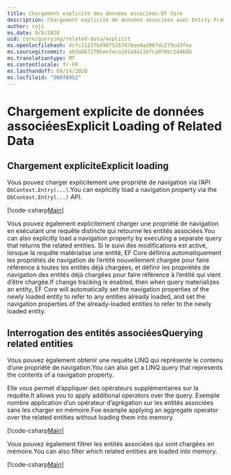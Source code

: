 ```yaml
---
title: Chargement explicite des données associées-EF Core
description: Chargement explicite de données associées avec Entity Framework Core
author: roji
ms.date: 9/8/2020
uid: core/querying/related-data/explicit
ms.openlocfilehash: 4cfc11237b498f5357476ee4ad96fdc279cd3fee
ms.sourcegitcommit: abda0872f86eefeca191a9a11bfca976bc14468b
ms.translationtype: MT
ms.contentlocale: fr-FR
ms.lasthandoff: 09/14/2020
ms.locfileid: "90078952"
---
```

# <a name="explicit-loading-of-related-data"></a><span data-ttu-id="b401b-103">Chargement explicite de données associées</span><span class="sxs-lookup"><span data-stu-id="b401b-103">Explicit Loading of Related Data</span></span>

## <a name="explicit-loading"></a><span data-ttu-id="b401b-104">Chargement explicite</span><span class="sxs-lookup"><span data-stu-id="b401b-104">Explicit loading</span></span>

<span data-ttu-id="b401b-105">Vous pouvez charger explicitement une propriété de navigation via l’API `DbContext.Entry(...)`.</span><span class="sxs-lookup"><span data-stu-id="b401b-105">You can explicitly load a navigation property via the `DbContext.Entry(...)` API.</span></span>

[!code-csharp[Main](../../../../samples/core/Querying/RelatedData/Sample.cs#Eager)]

<span data-ttu-id="b401b-106">Vous pouvez également explicitement charger une propriété de navigation en exécutant une requête distincte qui retourne les entités associées.</span><span class="sxs-lookup"><span data-stu-id="b401b-106">You can also explicitly load a navigation property by executing a separate query that returns the related entities.</span></span> <span data-ttu-id="b401b-107">Si le suivi des modifications est activé, lorsque la requête matérialise une entité, EF Core définira automatiquement les propriétés de navigation de l’entité nouvellement chargée pour faire référence à toutes les entités déjà chargées, et définir les propriétés de navigation des entités déjà chargées pour faire référence à l’entité qui vient d’être chargée.</span><span class="sxs-lookup"><span data-stu-id="b401b-107">If change tracking is enabled, then when query materializes an entity, EF Core will automatically set the navigation properties of the newly loaded entity to refer to any entities already loaded, and set the navigation properties of the already-loaded entities to refer to the newly loaded entity.</span></span>

## <a name="querying-related-entities"></a><span data-ttu-id="b401b-108">Interrogation des entités associées</span><span class="sxs-lookup"><span data-stu-id="b401b-108">Querying related entities</span></span>

<span data-ttu-id="b401b-109">Vous pouvez également obtenir une requête LINQ qui représente le contenu d’une propriété de navigation.</span><span class="sxs-lookup"><span data-stu-id="b401b-109">You can also get a LINQ query that represents the contents of a navigation property.</span></span>

<span data-ttu-id="b401b-110">Elle vous permet d’appliquer des opérateurs supplémentaires sur la requête.</span><span class="sxs-lookup"><span data-stu-id="b401b-110">It allows you to apply additional operators over the query.</span></span> <span data-ttu-id="b401b-111">Exemple nombre application d’un opérateur d’agrégation sur les entités associées sans les charger en mémoire.</span><span class="sxs-lookup"><span data-stu-id="b401b-111">Foe example applying an aggregate operator over the related entities without loading them into memory.</span></span>

[!code-csharp[Main](../../../../samples/core/Querying/RelatedData/Sample.cs#NavQueryAggregate)]

<span data-ttu-id="b401b-112">Vous pouvez également filtrer les entités associées qui sont chargées en mémoire.</span><span class="sxs-lookup"><span data-stu-id="b401b-112">You can also filter which related entities are loaded into memory.</span></span>

[!code-csharp[Main](../../../../samples/core/Querying/RelatedData/Sample.cs#NavQueryFiltered)]
